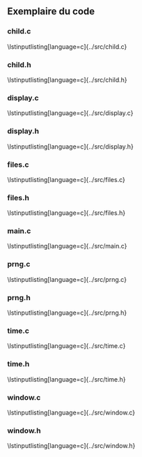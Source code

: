 ## Exemplaire du code

### child.c

\lstinputlisting[language=c]{../src/child.c}

### child.h

\lstinputlisting[language=c]{../src/child.h}

### display.c

\lstinputlisting[language=c]{../src/display.c}

### display.h

\lstinputlisting[language=c]{../src/display.h}

### files.c

\lstinputlisting[language=c]{../src/files.c}

### files.h

\lstinputlisting[language=c]{../src/files.h}

### main.c

\lstinputlisting[language=c]{../src/main.c}

### prng.c

\lstinputlisting[language=c]{../src/prng.c}

### prng.h

\lstinputlisting[language=c]{../src/prng.h}

### time.c

\lstinputlisting[language=c]{../src/time.c}

### time.h

\lstinputlisting[language=c]{../src/time.h}

### window.c

\lstinputlisting[language=c]{../src/window.c}

### window.h

\lstinputlisting[language=c]{../src/window.h}

